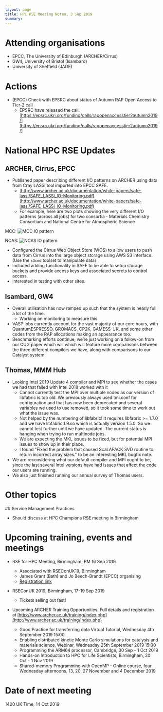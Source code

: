 ```yaml
---
layout: page
title: HPC RSE Meeting Notes, 3 Sep 2019
summary:
---
```


# Attending organisations

   - EPCC, The University of Edinburgh (ARCHER/Cirrus)
   - GW4, University of Bristol (Isambard)
   - University of Sheffield (JADE)

# Actions

   - (EPCC) Check with EPSRC about status of Autumn RAP Open Access to Tier-2 call
      + EPSRC have released the call: [https://epsrc.ukri.org/funding/calls/rapopenaccesstier2autumn2019/](https://epsrc.ukri.org/funding/calls/rapopenaccesstier2autumn2019/)

# National HPC RSE Updates

## ARCHER, Cirrus, EPCC

   - Published paper describing different I/O patterns on ARCHER using data from Cray LASSi tool imported into EPCC SAFE.
      + [http://www.archer.ac.uk/documentation/white-papers/safe-lassi/SAFE_LASSi_IO-Monitoring.pdf](http://www.archer.ac.uk/documentation/white-papers/safe-lassi/SAFE_LASSi_IO-Monitoring.pdf)
      + For example, here are two plots showing the very different I/O patterns (across all jobs) for two consortia - Materials Chemistry Consortium and National Centre for Atmospheric Science

MCC:
![MCC IO pattern](img/io_3Q4Q2018_data_e05.png)

NCAS:
![NCAS IO pattern](img/io_3Q4Q2018_data_n02.png)

   - Configured the Cirrus Web Object Store (WOS) to allow users to push data from Cirrus into the large object storage using AWS S3 interface. (Use the `s3cmd` toolset to manipulate data)
   - Included adding functionality in SAFE to be able to setup storage buckets and provide access keys and associated secrets to control access.
   - Interested in testing with other sites.

## Isambard, GW4

   - Overall utilisation has now ramped up such that the system is nearly full a lot of the time.
      + Working on monitoring to measure this
   -  VASP jobs currently account for the vast majority of our core hours, with QuantumESPRESSO, GROMACS, CP2K, GAMESS-UK, and some other codes from the RAP allocations making an appearance too.
   - Benchmarking efforts continue; we’re just working on a follow-on from our CUG paper which will which will feature more comparisons between the three different compilers we have, along with comparisons to our Catalyst system.

## Thomas, MMM Hub

   - Looking Intel 2019 Update 4 compiler and MPI to see whether the cases we had that failed with Intel 2018 worked with it
       + Cannot currently test the MPI over multiple nodes as our version of libfabric is too old. We previously always used tmi.conf for configuration and that has now been deprecated and several variables we used to use removed, so it took some time to work out what the issue was.
       + Not helped by the numbering of libfabric! It requires libfabric >= 1.7.0 and we have libfabric.1.9.so which is actually version 1.5.0. So we cannot test further until we have updated. The current status is hanging when trying to run multinode jobs.
       + We are expecting the MKL issues to be fixed, but for potential MPI issues to show up in their place.
       + I found "Fixed the problem that caused ScaLAPACK SVD routine to return incorrect array sizes." to be an interesting MKL bugfix note.
   - We are reconsidering what our default compiler and MPI ought to be, since the last several Intel versions have had issues that affect the code our users are running.
   - We also just finished running our annual survey of Thomas users.


# Other topics

## Service Management Practices

   - Should discuss at HPC Champions RSE meeting in Birmingham

# Upcoming training, events and meetings

   - RSE for HPC Meeting, Birmingham, PM 16 Sep 2019
      + Associated with RSEConUK19, Birmingham
      + James Grant (Bath) and Jo Beech-Brandt (EPCC) organising
      + [Registration link](https://docs.google.com/forms/d/e/1FAIpQLSdId3jE3Z2v9aq_ylHrsh9ybu-pU0ojXj7ae5xrks-vZLAHiw/viewform?usp=sf_link)
   - RSEConUK 2019, Birmingham, 17-19 Sep 2019
      + Tickets selling out fast!

   - Upcoming ARCHER Training Opportunities. Full details and registration at [http://www.archer.ac.uk/training/index.php](http://www.archer.ac.uk/training/index.php)
      + Good Practice for transferring data Virtual Tutorial, Wednesday 4th September 2019 15:00 
      + Enabling distributed kinetic Monte Carlo simulations for catalysis and materials science, Webinar, Wednesday 25th September 2019 15:00 
      + Programming the ARM64 processor, Cambridge, 30 Sep - 1 Oct 2019 
      + Hands-on Introduction to HPC for Life Scientists, Birmingham, 30 Oct - 1 Nov 2019 
      + Shared-memory Programming with OpenMP - Online course, four Wednesday afternoons, 13, 20, 27 November and 4 December 2019 

# Date of next meeting

1400 UK Time, 14 Oct 2019
